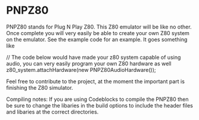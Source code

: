 # PNPZ80

PNPZ80 stands for Plug N Play Z80. This Z80 emulator will be like no other. Once complete you will very easily be able to create your own Z80
system on the emulator. See the example code for an example. It goes something like

// The code below would have made your z80 system capable of using audio, you can very easily program your own Z80 hardware as well
z80_system.attachHardware(new PNPZ80AudioHardware());

Feel free to contribute to the project, at the moment the important part is finishing the Z80 simulator.

Compiling notes:
If you are using Codeblocks to compile the PNPZ80 then be sure to change the libaries in the build options to include the header files and libaries at the correct directories.
